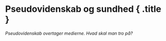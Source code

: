# Pseudovidenskab og sundhed { .title }

_Pseudovidenskab overtager medierne. Hvad skal man tro på?_
